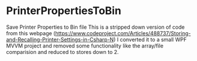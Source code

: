 # PrinterPropertiesToBin
Save Printer Properties to Bin file
This is a stripped down version of code from this webpage (https://www.codeproject.com/Articles/488737/Storing-and-Recalling-Printer-Settings-in-Csharp-N)
I converted it to a small WPF MVVM project and removed some functionality like the array/file comparision and reduced to stores down to 2.
